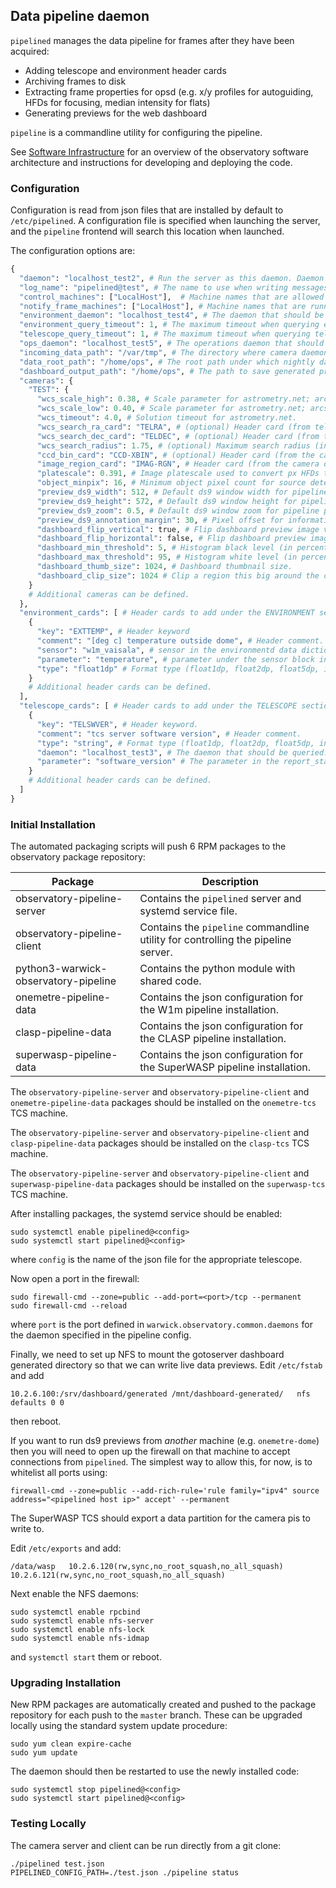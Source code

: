 ## Data pipeline daemon

`pipelined` manages the data pipeline for frames after they have been acquired:

* Adding telescope and environment header cards
* Archiving frames to disk
* Extracting frame properties for opsd (e.g. x/y profiles for autoguiding, HFDs for focusing, median intensity for flats)
* Generating previews for the web dashboard

`pipeline` is a commandline utility for configuring the pipeline.

See [Software Infrastructure](https://github.com/warwick-one-metre/docs/wiki/Software-Infrastructure) for an overview of the observatory software architecture and instructions for developing and deploying the code.

### Configuration

Configuration is read from json files that are installed by default to `/etc/pipelined`.
A configuration file is specified when launching the server, and the `pipeline` frontend will search this location when launched.

The configuration options are:
```python
{
  "daemon": "localhost_test2", # Run the server as this daemon. Daemon types are registered in `warwick.observatory.common.daemons`.
  "log_name": "pipelined@test", # The name to use when writing messages to the observatory log.
  "control_machines": ["LocalHost"],  # Machine names that are allowed to control (rather than just query) state. Machine names are registered in `warwick.observatory.common.IP`.
  "notify_frame_machines": ["LocalHost"], # Machine names that are running camera daemons that should be processed by this server.
  "environment_daemon": "localhost_test4", # The daemon that should be queried to fetch environment data. See environmentd project.
  "environment_query_timeout": 1, # The maximum timeout when querying environment data. Frame headers will be marked as not available if this expires.
  "telescope_query_timeout": 1, # The maximum timeout when querying telescope data. Frame headers will be marked as not available if this expires.
  "ops_daemon": "localhost_test5", # The operations daemon that should be notified when a frame is processed. See opsd project.
  "incoming_data_path": "/var/tmp", # The directory where camera daemons save frames before calling notify_frame.
  "data_root_path": "/home/ops", # The root path under which nightly data directories are created.
  "dashboard_output_path": "/home/ops", # The path to save generated preview data to display on the dashboard (usually an nfs mount).
  "cameras": {
    "TEST": {
      "wcs_scale_high": 0.38, # Scale parameter for astrometry.net; arcsec per px.
      "wcs_scale_low": 0.40, # Scale parameter for astrometry.net; arcsec per px.
      "wcs_timeout": 4.0, # Solution timeout for astrometry.net.
      "wcs_search_ra_card": "TELRA", # (optional) Header card (from telescope_cards below) with the estimated telescope RA.
      "wcs_search_dec_card": "TELDEC", # (optional) Header card (from telescope_cards below) with the estimated telescope Dec.
      "wcs_search_radius": 1.75, # (optional) Maximum search radius (in degrees) around the search ra/dec.
      "ccd_bin_card": "CCD-XBIN", # (optional) Header card (from the camera daemon) to multiply with platescale.
      "image_region_card": "IMAG-RGN", # Header card (from the camera daemon) to crop out overscan before doing source detection.
      "platescale": 0.391, # Image platescale used to convert px HFDs to arcsec.
      "object_minpix": 16, # Minimum object pixel count for source detection.
      "preview_ds9_width": 512, # Default ds9 window width for pipeline preview windows.
      "preview_ds9_height": 572, # Default ds9 window height for pipeline preview windows.
      "preview_ds9_zoom": 0.5, # Default ds9 window zoom for pipeline preview windows.
      "preview_ds9_annotation_margin": 30, # Pixel offset for information annotations above/below the ds9 preview.
      "dashboard_flip_vertical": true, # Flip dashboard preview image vertically.
      "dashboard_flip_horizontal": false, # Flip dashboard preview image horizontally.
      "dashboard_min_threshold": 5, # Histogram black level (in percent) for dashboard previews.
      "dashboard_max_threshold": 95, # Histogram white level (in percent) for dashboard previews.
      "dashboard_thumb_size": 1024, # Dashboard thumbnail size.
      "dashboard_clip_size": 1024 # Clip a region this big around the center of the image for the dashboard zoom preview.
    }
    # Additional cameras can be defined.
  },
  "environment_cards": [ # Header cards to add under the ENVIRONMENT section.
    {
      "key": "EXTTEMP", # Header keyword
      "comment": "[deg c] temperature outside dome", # Header comment.
      "sensor": "w1m_vaisala", # sensor in the environmentd data dictionary.
      "parameter": "temperature", # parameter under the sensor block in the environmentd data dictionary.
      "type": "float1dp" # Format type (float1dp, float2dp, float5dp, int, string, bool).
    }
    # Additional header cards can be defined.
  ],
  "telescope_cards": [ # Header cards to add under the TELESCOPE section.
    {
      "key": "TELSWVER", # Header keyword.
      "comment": "tcs server software version", # Header comment.
      "type": "string", # Format type (float1dp, float2dp, float5dp, int, string, bool).
      "daemon": "localhost_test3", # The daemon that should be queried. It must define a report_status method.
      "parameter": "software_version" # The parameter in the report_status data.
    }
    # Additional header cards can be defined.
  ]
}
```


### Initial Installation


The automated packaging scripts will push 6 RPM packages to the observatory package repository:

| Package           | Description |
| ----------------- | ------ |
| observatory-pipeline-server | Contains the `pipelined` server and systemd service file. |
| observatory-pipeline-client | Contains the `pipeline` commandline utility for controlling the pipeline server. |
| python3-warwick-observatory-pipeline | Contains the python module with shared code. |
| onemetre-pipeline-data | Contains the json configuration for the W1m pipeline installation. |
| clasp-pipeline-data | Contains the json configuration for the CLASP pipeline installation. |
| superwasp-pipeline-data | Contains the json configuration for the SuperWASP pipeline installation. |

The `observatory-pipeline-server` and `observatory-pipeline-client` and `onemetre-pipeline-data` packages should be installed on the `onemetre-tcs` TCS machine.

The `observatory-pipeline-server` and `observatory-pipeline-client` and `clasp-pipeline-data` packages should be installed on the `clasp-tcs` TCS machine.

The `observatory-pipeline-server` and `observatory-pipeline-client` and `superwasp-pipeline-data` packages should be installed on the `superwasp-tcs` TCS machine.

After installing packages, the systemd service should be enabled:

```
sudo systemctl enable pipelined@<config>
sudo systemctl start pipelined@<config>
```

where `config` is the name of the json file for the appropriate telescope.

Now open a port in the firewall:
```
sudo firewall-cmd --zone=public --add-port=<port>/tcp --permanent
sudo firewall-cmd --reload
```
where `port` is the port defined in `warwick.observatory.common.daemons` for the daemon specified in the pipeline config.

Finally, we need to set up NFS to mount the gotoserver dashboard generated directory so that we can write live data previews.
Edit `/etc/fstab` and add
```
10.2.6.100:/srv/dashboard/generated /mnt/dashboard-generated/   nfs defaults 0 0
```
then reboot.

If you want to run ds9 previews from *another* machine (e.g. `onemetre-dome`) then you will need to open up the firewall on that machine to accept connections from `pipelined`.  The simplest way to allow this, for now, is to whitelist all ports using:
```
firewall-cmd --zone=public --add-rich-rule='rule family="ipv4" source address="<pipelined host ip>" accept' --permanent
```

The SuperWASP TCS should export a data partition for the camera pis to write to.

Edit `/etc/exports` and add:

```
/data/wasp   10.2.6.120(rw,sync,no_root_squash,no_all_squash) 10.2.6.121(rw,sync,no_root_squash,no_all_squash)
```

Next enable the NFS daemons:
```
sudo systemctl enable rpcbind
sudo systemctl enable nfs-server
sudo systemctl enable nfs-lock
sudo systemctl enable nfs-idmap
```

and `systemctl start` them or reboot.

### Upgrading Installation

New RPM packages are automatically created and pushed to the package repository for each push to the `master` branch.
These can be upgraded locally using the standard system update procedure:
```
sudo yum clean expire-cache
sudo yum update
```

The daemon should then be restarted to use the newly installed code:
```
sudo systemctl stop pipelined@<config>
sudo systemctl start pipelined@<config>
```

### Testing Locally

The camera server and client can be run directly from a git clone:
```
./pipelined test.json
PIPELINED_CONFIG_PATH=./test.json ./pipeline status
```

